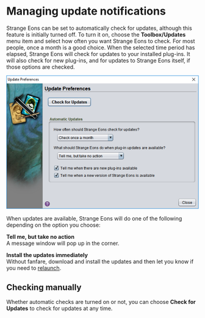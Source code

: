# Managing update notifications

Strange Eons can be set to automatically check for updates, although this feature is initially turned off. To turn it on, choose the **Toolbox/Updates** menu item and select how often you want Strange Eons to check. For most people, once a month is a good choice. When the selected time period has elapsed, Strange Eons will check for updates to your installed plug-ins. It will also check for new plug-ins, and for updates to Strange Eons itself, if those options are checked.

![the update preference dialog](images/update-prefs.png)

When updates are available, Strange Eons will do one of the following depending on the option you choose:

**Tell me, but take no action**  
A message window will pop up in the corner.

**Install the updates immediately**  
Without fanfare, download and install the updates and then let you know if you need to [relaunch](um-plugins-relaunching.md).

## Checking manually

Whether automatic checks are turned on or not, you can choose **Check for Updates** to check for updates at any time.